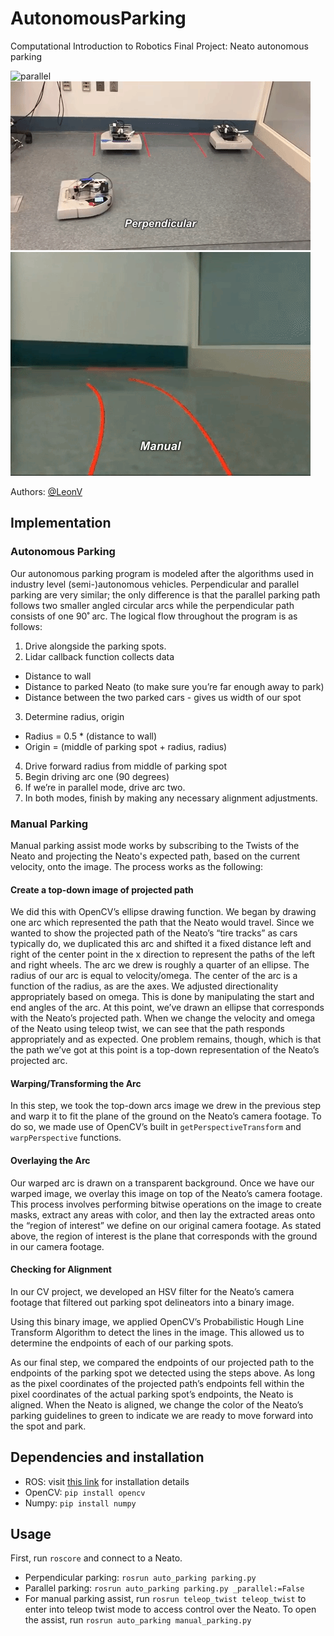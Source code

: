 # AutonomousParking
Computational Introduction to Robotics Final Project: Neato autonomous parking

![parallel](auto_parking/imgs/parallel.gif)
![perpendicular](auto_parking/imgs/perpendicular.gif)
![manual](auto_parking/imgs/manual.gif)

Authors: [@LeonV](https://github.com/LeonardovDev)


## Implementation
### Autonomous Parking
Our autonomous parking program is modeled after the algorithms used in industry level (semi-)autonomous vehicles. Perpendicular and parallel parking are very similar; the only difference is that the parallel parking path follows two smaller angled circular arcs while the perpendicular path consists of one 90˚ arc.  The logical flow throughout the program is as follows:
1. Drive alongside the parking spots.
2. Lidar callback function collects data
  - Distance to wall
  - Distance to parked Neato (to make sure you’re far enough away to park)
  - Distance between the two parked cars - gives us width of our spot
3. Determine radius, origin
  - Radius = 0.5 * (distance to wall)
  - Origin = (middle of parking spot + radius, radius)
4. Drive forward radius from middle of parking spot
5. Begin driving arc one (90 degrees)
6. If we’re in parallel mode, drive arc two.
7. In both modes, finish by making any necessary alignment adjustments.

### Manual Parking
Manual parking assist mode works by subscribing to the Twists of the Neato and projecting the Neato's expected path, based on the current velocity, onto the image. The process works as the following:

#### Create a top-down image of projected path
We did this with OpenCV’s ellipse drawing function. We began by drawing one arc which represented the path that the Neato would travel. Since we wanted to show the projected path of the Neato’s “tire tracks” as cars typically do, we duplicated this arc and shifted it a fixed distance left and right of the center point in the x direction to represent the paths of the left and right wheels.
	The arc we drew is roughly a quarter of an ellipse. The radius of our arc is equal to velocity/omega. The center of the arc is a function of the radius, as are the axes. We adjusted directionality appropriately based on omega. This is done by manipulating the start and end angles of the arc.
	At this point, we’ve drawn an ellipse that corresponds with the Neato’s projected path. When we change the velocity and omega of the Neato using teleop twist, we can see that the path responds appropriately and as expected. One problem remains, though, which is that the path we’ve got at this point is a top-down representation of the Neato’s projected arc.

#### Warping/Transforming the Arc
In this step, we took the top-down arcs image we drew in the previous step and warp it to fit the plane of the ground on the Neato’s camera footage. To do so, we made use of OpenCV’s built in `getPerspectiveTransform` and `warpPerspective` functions.

#### Overlaying the Arc
Our warped arc is drawn on a transparent background. Once we have our warped image, we overlay this image on top of the Neato’s camera footage. This process involves performing bitwise operations on the image to create masks, extract any areas with color, and then lay the extracted areas onto the “region of interest” we define on our original camera footage. As stated above, the region of interest is the plane that corresponds with the ground in our camera footage.

#### Checking for Alignment
In our CV project, we developed an HSV filter for the Neato’s camera footage that filtered out parking spot delineators into a binary image.

Using this binary image, we applied OpenCV’s Probabilistic Hough Line Transform Algorithm to detect the lines in the image. This allowed us to determine the endpoints of each of our parking spots.

As our final step, we compared the endpoints of our projected path to the endpoints of the parking spot we detected using the steps above. As long as the pixel coordinates of the projected path’s endpoints fell within the pixel coordinates of the actual parking spot’s endpoints, the Neato is aligned. When the Neato is aligned, we change the color of the Neato’s parking guidelines to green to indicate we are ready to move forward into the spot and park.


## Dependencies and installation
- ROS: visit [this link](http://wiki.ros.org/kinetic/Installation/Ubuntu) for installation details
- OpenCV: `pip install opencv`
- Numpy: `pip install numpy`

## Usage
First, run `roscore` and connect to a Neato.

- Perpendicular parking: `rosrun auto_parking parking.py`
- Parallel parking: `rosrun auto_parking parking.py _parallel:=False`
- For manual parking assist, run `rosrun teleop_twist teleop_twist` to enter into teleop twist mode to access control over the Neato. To open the assist, run `rosrun auto_parking manual_parking.py`

